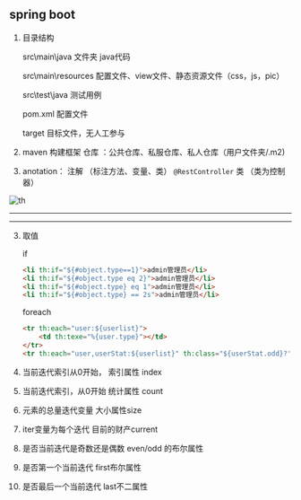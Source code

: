 ## spring boot

1. 目录结构 

   src\main\java  	文件夹 java代码

   src\main\resources 	配置文件、view文件、静态资源文件（css，js，pic）

   src\test\java		测试用例

   pom.xml		配置文件

   target 			目标文件，无人工参与

2. maven   构建框架
   仓库 ：公共仓库、私服仓库、私人仓库（用户文件夹/.m2)

3. anotation： 注解  （标注方法、变量、类）
    `@RestController` 类 （类为控制器）



![th](D:\StudySoftware\TyporaSave\st\th.png)

*****

****

3. 取值  

   if

   ```html
   <li th:if="${#object.type==1}">admin管理员</li>
   <li th:if="${#object.type eq 2}">admin管理员</li>
   <li th:if="${#object.type} eq 1">admin管理员</li>
   <li th:if="${#object.type} == 2s">admin管理员</li>
   ```

   foreach

   ```html
   <tr th:each="user:${userlist}">
       <td th:texe="%{user.type}"></td>
   </tr>
   <tr th:each="user,userStat:${userlist}" th:class="${userStat.odd}?'odd':'even'"></tr>
   ```

   



1. 当前迭代索引从0开始，     索引属性 index
2. 当前迭代索引，从0开始     统计属性 count
3. 元素的总量迭代变量           大小属性size
4. iter变量为每个迭代             目前的财产current
5. 是否当前迭代是奇数还是偶数 even/odd 的布尔属性
6. 是否第一个当前迭代          first布尔属性
7. 是否最后一个当前迭代      last不二属性

